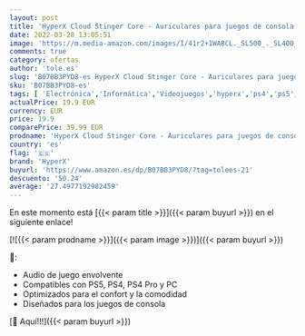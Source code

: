 ```yaml
---
layout: post
title: 'HyperX Cloud Stinger Core ‐ Auriculares para juegos de consola  Compatibles con PS5  PS4  PS4 Pro y PC'
date: 2022-03-28 13:05:51
image: 'https://m.media-amazon.com/images/I/41r2+1WA8CL._SL500_._SL400_.jpg'
comments: true
category: ofertas
author: 'tole.es'
slug: 'B07BB3PYD8-es HyperX Cloud Stinger Core ‐ Auriculares para juegos de...'
sku: 'B07BB3PYD8-es'
tags: [ 'Electrónica','Informática','Videojuegos','hyperx','ps4','ps5', ]
actualPrice: 19.9 EUR
currency: EUR
price: 19.9
comparePrice: 39.99 EUR
prodname: 'HyperX Cloud Stinger Core ‐ Auriculares para juegos de consola  Compatibles con PS5  PS4  PS4 Pro y PC'
country: 'es'
flag: '🇪🇸'
brand: 'HyperX'
buyurl: 'https://www.amazon.es/dp/B07BB3PYD8/?tag=tolees-21'
descuento: '50.24'
average: '27.4977192982459'
---
```


En este momento está [{{< param title >}}]({{< param buyurl >}}) en el siguiente enlace!

[![{{< param prodname >}}]({{< param image >}})]({{< param buyurl >}})

🔎:

- Audio de juego envolvente
- Compatibles con PS5, PS4, PS4 Pro y PC
- Optimizados para el confort y la comodidad
- Diseñados para los juegos de consola

[🛒 Aquí!!!]({{< param buyurl >}})
